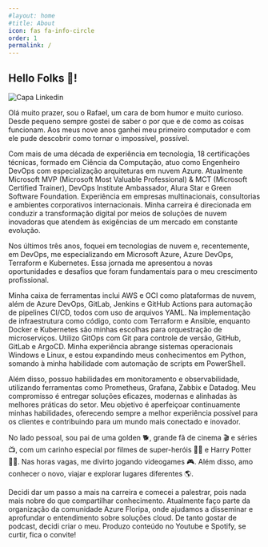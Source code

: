 ```yaml
---
#layout: home
#title: About
icon: fas fa-info-circle
order: 1
permalink: /
---
```


## Hello Folks 👋!

![Capa Linkedin](https://github.com/user-attachments/assets/57c279dc-7001-40fd-94cd-199fd8b8f98b)

Olá muito prazer, sou o Rafael, um cara de bom humor e muito curioso. Desde pequeno sempre gostei de saber o por que e de como as coisas funcionam. Aos meus nove anos ganhei meu primeiro computador e com ele pude descobrir como tornar o impossível, possível.

Com mais de uma década de experiência em tecnologia, 18 certificações técnicas, formado em Ciência da Computação, atuo como Engenheiro DevOps com especialização arquiteturas em nuvem Azure. Atualmente Microsoft MVP (Microsoft Most Valuable Professional) & MCT (Microsoft Certified Trainer), DevOps Institute Ambassador, Alura Star e Green Software Foundation. Experiência em empresas multinacionais, consultorias e ambientes corporativos internacionais. Minha carreira é direcionada em conduzir a transformação digital por meios de soluções de nuvem inovadoras que atendem às exigências de um mercado em constante evolução.

Nos últimos três anos, foquei em tecnologias de nuvem e, recentemente, em DevOps, me especializando em Microsoft Azure, Azure DevOps, Terraform e Kubernetes. Essa jornada me apresentou a novas oportunidades e desafios que foram fundamentais para o meu crescimento profissional.

Minha caixa de ferramentas inclui AWS e OCI como plataformas de nuvem, além de Azure DevOps, GitLab, Jenkins e GitHub Actions para automação de pipelines CI/CD, todos com uso de arquivos YAML. Na implementação de infraestrutura como código, conto com Terraform e Ansible, enquanto Docker e Kubernetes são minhas escolhas para orquestração de microserviços. Utilizo GitOps com Git para controle de versão, GitHub, GitLab e ArgoCD. Minha experiência abrange sistemas operacionais Windows e Linux, e estou expandindo meus conhecimentos em Python, somando à minha habilidade com automação de scripts em PowerShell.

Além disso, possuo habilidades em monitoramento e observabilidade, utilizando ferramentas como Prometheus, Grafana, Zabbix e Datadog. Meu compromisso é entregar soluções eficazes, modernas e alinhadas às melhores práticas do setor. Meu objetivo é aperfeiçoar continuamente minhas habilidades, oferecendo sempre a melhor experiência possível para os clientes e contribuindo para um mundo mais conectado e inovador.

No lado pessoal, sou pai de uma golden 🐕, grande fã de cinema 🎬 e séries 📺, com um carinho especial por filmes de super-heróis 🦸‍♂️ e Harry Potter 🧙‍♂️. Nas horas vagas, me divirto jogando videogames 🎮. Além disso, amo conhecer o novo, viajar e explorar lugares diferentes 🌎.

Decidi dar um passo a mais na carreira e comecei a palestrar, pois nada mais nobre do que compartilhar conhecimento. Atualmente faço parte da organização da comunidade Azure Floripa, onde ajudamos a disseminar e aprofundar o entendimento sobre soluções cloud. De tanto gostar de podcast, decidi criar o meu. Produzo conteúdo no Youtube e Spotify, se curtir, fica o convite!
